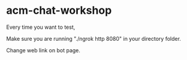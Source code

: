 # acm-chat-workshop

Every time you want to test, 

Make sure you are running "./ngrok http 8080" in your directory folder.

Change web link on bot page. 